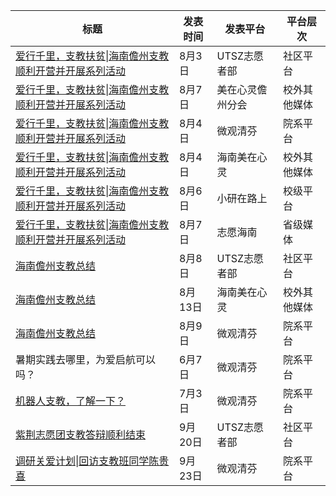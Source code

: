 | 标题                                                         | 发表时间 | 发表平台         | 平台层次     |
| ------------------------------------------------------------ | -------- | ---------------- | ------------ |
| [爱行千里，支教扶贫\|海南儋州支教顺利开营并开展系列活动](https://mp.weixin.qq.com/s/xGj6-Yu75FWQHc7qtK9AZg) | 8月3日   | UTSZ志愿者部     | 社区平台     |
| [爱行千里，支教扶贫\|海南儋州支教顺利开营并开展系列活动](https://mp.weixin.qq.com/s/jw9o-7XKUQVGRJaL0EyM0w) | 8月7日   | 美在心灵儋州分会 | 校外其他媒体 |
| [爱行千里，支教扶贫\|海南儋州支教顺利开营并开展系列活动](https://mp.weixin.qq.com/s/g7J0fwheSMCOwQd8gdmIAA) | 8月4日   | 微观清芬         | 院系平台     |
| [爱行千里，支教扶贫\|海南儋州支教顺利开营并开展系列活动](https://mp.weixin.qq.com/s/KC4FW236NJpNAObWn9V_0A) | 8月4日   | 海南美在心灵     | 校外其他媒体 |
| [爱行千里，支教扶贫\|海南儋州支教顺利开营并开展系列活动](https://mp.weixin.qq.com/s/JZ58zQjXw-RLb1g1IKjV-g) | 8月6日   | 小研在路上       | 校级平台     |
| [爱行千里，支教扶贫\|海南儋州支教顺利开营并开展系列活动](https://mp.weixin.qq.com/s/tcyEkt9i8wi3wIGp4TKP6w) | 8月7日   | 志愿海南         | 省级媒体     |
| [海南儋州支教总结](https://mp.weixin.qq.com/s/JzIZTQWxEatVR9C828i83g) | 8月8日   | UTSZ志愿者部     | 社区平台     |
| [海南儋州支教总结](https://mp.weixin.qq.com/s/crBVCsEuv97w0iU3JEseQg) | 8月13日  | 海南美在心灵     | 校外其他媒体 |
| [海南儋州支教总结](https://mp.weixin.qq.com/s/jFlkpvJGpnTMXDqtGyvDdw) | 8月9日   | 微观清芬         | 院系平台     |
| 暑期实践去哪里，为爱启航可以吗？                             | 6月7日   | 微观清芬         | 院系平台     |
| [机器人支教，了解一下？](https://mp.weixin.qq.com/s/q8K74qO5wmosZu4OHMo9zA) | 7月3日   | 微观清芬         | 院系平台     |
| [紫荆志愿团支教答辩顺利结束](https://mp.weixin.qq.com/s/4PLIj-_ZFqW0LeniX_EMGQ) | 9月20日  | UTSZ志愿者部     | 社区平台     |
| [调研关爱计划\|回访支教班同学陈贵喜](https://mp.weixin.qq.com/s/7P-3uu741kgM7phXeeukhg) | 9月23日  | 微观清芬         | 院系平台     |

